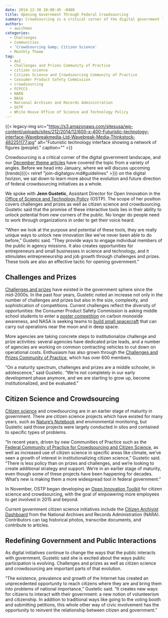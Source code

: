 ```yaml
---
date: 2014-12-30 10:00:45 -0400
title: Opening Government Through Federal Crowdsourcing
summary: Crowdsourcing is a critical corner of the digital government landscape, and our December theme articles have covered the topic from a variety of angles. Before we head into January, where we will discuss upcoming trends on the digital horizon, we sat down to learn more about the evolution and future direction of federal crowdsourcing initiatives
authors:
  - awichman
categories:
  - Challenges
  - Communities
  - 'Crowdsourcing &amp; Citizen Science'
  - Monthly Theme
tag:
  - AoI
  - Challenges and Prizes Community of Practice
  - citizen science
  - Citizen Science and Crowdsourcing Community of Practice
  - Consumer Product Safety Commission
  - crowdsourcing
  - FCPCCS
  - NARA
  - NASA
  - National Archives and Records Administration
  - OSTP
  - White House Office of Science and Technology Policy
---
```


{{< legacy-img src="https://s3.amazonaws.com/sitesusa/wp-content/uploads/sites/212/2014/12/600-x-400-Futuristic-technology-interface-Wavebreakmedia-Ltd-Wavebreak-Media-Thinkstock-482251177.jpg" alt="Futuristic technology interface showing a network of figures (people)." caption="" >}} 

Crowdsourcing is a critical corner of the digital government landscape, and our [December theme articles](https://www.WHATEVER/2014/12/08/crowdsourcing-month-an-overview/) have covered the topic from a variety of angles. Before we head into January, where we will discuss upcoming [trends]({{< relref "join-digitalgov.md#guidelines" >}}) on the digital horizon, we sat down to learn more about the evolution and future direction of federal crowdsourcing initiatives as a whole.

We spoke with **Jenn Gustetic**, Assistant Director for Open Innovation in the [Office of Science and Technology Policy](http://www.whitehouse.gov/administration/eop/ostp) (OSTP). The scope of her position covers challenges and prizes as well as citizen science and crowdsourcing. Gustetic said that the promise of these interactive tools lies in their ability to unlock potential from new corners of the public. No longer do people need to work through organizations in order to get their voice heard.

“When we look at the purpose and potential of these tools, they are really unique ways to unlock new innovation like we’ve never been able to do before,” Gustetic said. “They provide ways to engage individual members of the public in agency missions. It also creates opportunities for entrepreneurs and small businesses in science and technology, and it stimulates entrepreneurship and job growth through challenges and prizes. These tools are also an effective tactic for opening government.”

## **Challenges and Prizes**

[Challenges and prizes](https://www.WHATEVER/2014/03/31/get-started-with-challenge-and-prize-competitions/) have existed in the government sphere since the mid-2000s. In the past four years, Gustetic noted an increase not only in the number of challenges and prizes but also in the size, complexity, and sophistication of competitions. Current challenges reflect the diversity of opportunities: the Consumer Product Safety Commission is asking middle school students to enter a [poster competition](http://www.cpsc.gov/cocontest) on carbon monoxide awareness, and NASA is seeking teams to [build small spacecraft](http://www.nasa.gov/cubequest/#.VJB79ivF-E4) that can carry out operations near the moon and in deep space.

More agencies are taking concrete steps to institutionalize challenge and prize activities: several agencies have dedicated prize leads, and a number of agencies are working on common contracting vehicles to cut down on operational costs. Enthusiasm has also grown through the [Challenges and Prizes Community of Practice](https://www.WHATEVER/communities/challenges-prizes-community/), which has over 600 members.

“On a maturity spectrum, challenges and prizes are a middle schooler, in adolescence,” said Gustetic. “We’re not completely in our early development phase anymore, and we are starting to grow up, become institutionalized, and be evaluated.”

## **Citizen Science and Crowdsourcing**

[Citizen science](http://scistarter.com/page/Citizen%20Science.html) and crowdsourcing are in an earlier stage of maturity in government. There are citizen science projects which have existed for many years, such as [Nature’s Notebook](https://www.usanpn.org/natures_notebook) and environmental monitoring, but Gustetic said those projects were largely conducted in silos and contained to specific types of problems.

“In recent years, driven by new Communities of Practice such as the [Federal Community of Practice for Crowdsourcing and Citizen Science](http://www2.epa.gov/innovation/federal-community-practice-crowdsourcing-and-citizen-science), as well as increased use of citizen science in specific areas like climate, we’ve seen a growth of interest in institutionalizing citizen science,” Gustetic said. “There is less policy than on prizes and challenges, and we’re looking to create additional strategy and support. We’re in an earlier stage of maturity, even though some of these projects have been happening for decades. What’s new is making them a more widespread tool in federal government.”

In November, OSTP began developing an [Open Innovation Toolkit](http://www.whitehouse.gov/blog/2014/12/02/designing-citizen-science-and-crowdsourcing-toolkit-federal-government) for citizen science and crowdsourcing, with the goal of empowering more employees to get involved in 2015 and beyond.

Current government citizen science initiatives include the [Citizen Archivist Dashboard](http://www.archives.gov/citizen-archivist/) from the National Archives and Records Administration (NARA). Contributors can tag historical photos, transcribe documents, and contribute to articles.

## **Redefining Government and Public Interactions**

As digital initiatives continue to change the ways that the public interacts with government, Gustetic said she is excited about the ways public participation is evolving. Challenges and prizes as well as citizen science and crowdsourcing are important parts of that evolution.

“The existence, prevalence and growth of the Internet has created an unprecedented opportunity to reach citizens where they are and bring them into problems of national importance,” Gustetic said. “It creates new ways for citizens to interact with their government: a new notion of volunteerism and citizenship. In addition to traditional ways like going to the voting booth and submitting petitions, this whole other way of civic involvement has the opportunity to reinvent the relationship between citizen and government.”